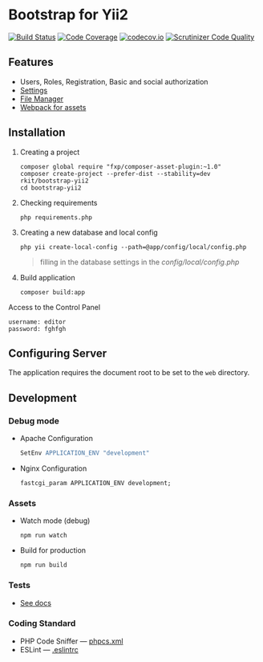 # Bootstrap for Yii2

[![Build Status](https://travis-ci.org/rkit/bootstrap-yii2.svg?branch=master)](https://travis-ci.org/rkit/bootstrap-yii2)
[![Code Coverage](https://scrutinizer-ci.com/g/rkit/bootstrap-yii2/badges/coverage.png?b=master)](https://scrutinizer-ci.com/g/rkit/bootstrap-yii2/?branch=master)
[![codecov.io](http://codecov.io/github/rkit/bootstrap-yii2/coverage.svg?branch=master)](http://codecov.io/github/rkit/bootstrap-yii2?branch=master)
[![Scrutinizer Code Quality](https://scrutinizer-ci.com/g/rkit/bootstrap-yii2/badges/quality-score.png?b=master)](https://scrutinizer-ci.com/g/rkit/bootstrap-yii2/?branch=master)

## Features

- Users, Roles, Registration, Basic and social authorization
- [Settings](https://github.com/rkit/settings-yii2)
- [File Manager](https://github.com/rkit/filemanager-yii2)
- [Webpack for assets](https://webpack.github.io/)

## Installation

1. Creating a project
   ```
   composer global require "fxp/composer-asset-plugin:~1.0"
   composer create-project --prefer-dist --stability=dev rkit/bootstrap-yii2
   cd bootstrap-yii2
   ```

2. Checking requirements
   ```
   php requirements.php
   ```

3. Creating a new database and local config
   ```
   php yii create-local-config --path=@app/config/local/config.php
   ```
   > filling in the database settings in the *config/local/config.php*

4. Build application
   ```
   composer build:app
   ```

Access to the Control Panel
```
username: editor  
password: fghfgh
```

## Configuring Server

The application requires the document root to be set to the `web` directory.

## Development

### Debug mode

- Apache Configuration
  ```apache
  SetEnv APPLICATION_ENV "development"
  ```

- Nginx Configuration
  ```nginx
  fastcgi_param APPLICATION_ENV development;
  ```

### Assets

- Watch mode (debug)
  ```
  npm run watch
  ```

- Build for production
  ```
  npm run build
  ```

### Tests

- [See docs](/tests/#tests)

### Coding Standard

- PHP Code Sniffer — [phpcs.xml](./phpcs.xml)
- ESLint — [.eslintrc](./.eslintrc)
